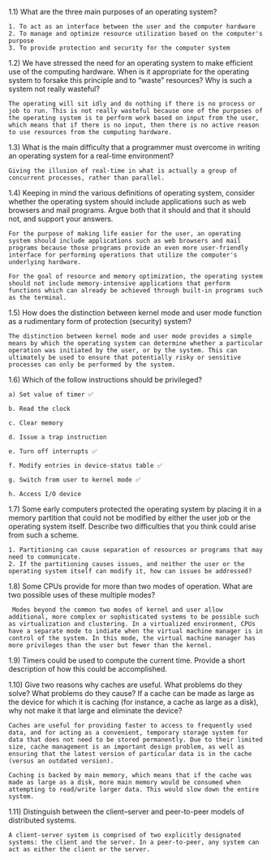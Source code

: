1.1) What are the three main purposes of an operating system?

    1. To act as an interface between the user and the computer hardware
    2. To manage and optimize resource utilization based on the computer's purpose
    3. To provide protection and security for the computer system

1.2) We have stressed the need for an operating system to make efficient use of the computing hardware. When is it appropriate for the operating system to forsake this principle and to “waste” resources? Why is such a system not really wasteful?

    The operating will sit idly and do nothing if there is no process or job to run. This is not really wasteful because one of the purposes of the operating system is to perform work based on input from the user, which means that if there is no input, then there is no active reason to use resources from the computing hardware.

1.3) What is the main difficulty that a programmer must overcome in writing an operating system for a real-time environment?

    Giving the illusion of real-time in what is actually a group of concurrent processes, rather than parallel.

1.4) Keeping in mind the various definitions of operating system, consider whether the operating system should include applications such as web browsers and mail programs. Argue both that it should and that it should not, and support your answers.

    For the purpose of making life easier for the user, an operating system should include applications such as web browsers and mail programs because those programs provide an even more user-friendly interface for performing operations that utilize the computer's underlying hardware.

    For the goal of resource and memory optimization, the operating system should not include memory-intensive applications that perform functions which can already be achieved through built-in programs such as the terminal.

1.5) How does the distinction between kernel mode and user mode function as a rudimentary form of protection (security) system?

    The distinction between kernel mode and user mode provides a simple means by which the operating system can determine whether a particular operation was initiated by the user, or by the system. This can ultimately be used to ensure that potentially risky or sensitive processes can only be performed by the system.

1.6) Which of the follow instructions should be privileged?

    a) Set value of timer ✅

    b. Read the clock

    c. Clear memory

    d. Issue a trap instruction

    e. Turn off interrupts ✅

    f. Modify entries in device-status table ✅

    g. Switch from user to kernel mode ✅

    h. Access I/O device

1.7) Some early computers protected the operating system by placing it in a memory partition that could not be modified by either the user job or the operating system itself. Describe two difficulties that you think could arise from such a scheme.

    1. Partitioning can cause separation of resources or programs that may need to communicate.
    2. If the partitioning causes issues, and neither the user or the operating system itself can modify it, how can issues be addressed?

1.8) Some CPUs provide for more than two modes of operation. What are two possible uses of these multiple modes?

     Modes beyond the common two modes of kernel and user allow additional, more complex or sophisticated systems to be possible such as virtualization and clustering. In a virtualized environment, CPUs have a separate mode to indiate when the virtual machine manager is in control of the system. In this mode, the virtual machine manager has more privileges than the user but fewer than the kernel.

1.9) Timers could be used to compute the current time. Provide a short description of how this could be accomplished.

1.10) Give two reasons why caches are useful. What problems do they solve? What problems do they cause? If a cache can be made as large as the
device for which it is caching (for instance, a cache as large as a disk), why not make it that large and eliminate the device?

    Caches are useful for providing faster to access to frequently used data, and for acting as a convenient, temporary storage system for data that does not need to be stored permanently. Due to their limited size, cache management is an important design problem, as well as ensuring that the latest version of particular data is in the cache (versus an outdated version).

    Caching is backed by main memory, which means that if the cache was made as large as a disk, more main memory would be consumed when attempting to read/write larger data. This would slow down the entire system.

1.11) Distinguish between the client–server and peer-to-peer models of distributed systems.

    A client-server system is comprised of two explicitly designated systems: the client and the server. In a peer-to-peer, any system can act as either the client or the server.

